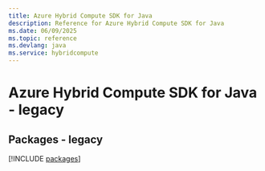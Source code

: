 ```yaml
---
title: Azure Hybrid Compute SDK for Java
description: Reference for Azure Hybrid Compute SDK for Java
ms.date: 06/09/2025
ms.topic: reference
ms.devlang: java
ms.service: hybridcompute
---
```

# Azure Hybrid Compute SDK for Java - legacy
## Packages - legacy
[!INCLUDE [packages](hybrid-compute-index.md)]